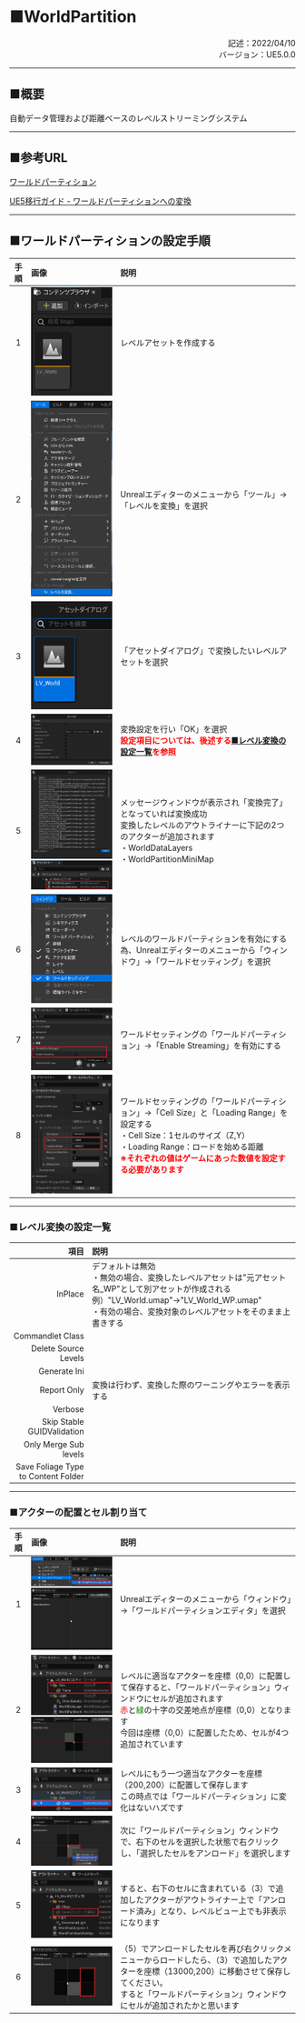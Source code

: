 # ■WorldPartition
<div style="text-align: right;">記述：2022/04/10</div>
<div style="text-align: right;">バージョン：UE5.0.0</div>

---
## ■概要
自動データ管理および距離ベースのレベルストリーミングシステム

---
## ■参考URL
[ワールドパーティション](https://docs.unrealengine.com/5.0/en-US/world-partition-in-unreal-engine/)

[UE5移行ガイド - ワールドパーティションへの変換](https://dev.epicgames.com/community/learning/talks-and-demos/J5q/upgrading-your-project-to-ue5)

---
## ■ワールドパーティションの設定手順

|手順|画像|説明|
|:--:|:--|:--|
|1|![](.\image\WorldPartition_00.png)|レベルアセットを作成する|
|2|![](.\image\WorldPartition_01.png)|Unrealエディターのメニューから「ツール」→「レベルを変換」を選択|
|3|![](.\image\WorldPartition_02.png)|「アセットダイアログ」で変換したいレベルアセットを選択|
|4|![](.\image\WorldPartition_03.png)|変換設定を行い「OK」を選択<br>**<font color=red>設定項目については、後述する[■レベル変換の設定一覧](#■レベル変換の設定一覧)を参照</font>**|
|5|![](.\image\WorldPartition_04_0.png)<br>![](.\image\WorldPartition_04_1.png)|メッセージウィンドウが表示され「変換完了」となっていれば変換成功<br>変換したレベルのアウトライナーに下記の2つのアクターが追加されます<br>・WorldDataLayers<br>・WorldPartitionMiniMap|
|6|![](.\image\WorldPartition_05.png)|レベルのワールドパーティションを有効にする為、Unrealエディターのメニューから「ウィンドウ」→「ワールドセッティング」を選択|
|7|![](.\image\WorldPartition_06.png)|ワールドセッティングの「ワールドパーティション」→「Enable Streaming」を有効にする|
|8|![](.\image\WorldPartition_07.png)|ワールドセッティングの「ワールドパーティション」→「Cell Size」と「Loading Range」を設定する<br>・Cell Size：1セルのサイズ（Z,Y）<br>・Loading Range：ロードを始める距離<br>**<font color=red>※それぞれの値はゲームにあった数値を設定する必要があります</color>**|

---
### ■レベル変換の設定一覧
|項目|説明|
|--:|:--|
|InPlace|デフォルトは無効<br>・無効の場合、変換したレベルアセットは"元アセット名_WP"として別アセットが作成される<br>例）"LV_World.umap"→"LV_World_WP.umap"<br>・有効の場合、変換対象のレベルアセットをそのまま上書きする|
|Commandlet Class||
|Delete Source Levels||
|Generate Ini||
|Report Only|変換は行わず、変換した際のワーニングやエラーを表示する|
|Verbose||
|Skip Stable GUIDValidation||
|Only Merge Sub levels||
|Save Foliage Type to Content Folder||

---
### ■アクターの配置とセル割り当て

|手順|画像|説明|
|:--:|:--|:--|
|1|![](.\image\WorldPartition_PlaceAndCells_00_00.png)<br>![](.\image\WorldPartition_PlaceAndCells_00_01.png)|Unrealエディターのメニューから「ウィンドウ」→「ワールドパーティションエディタ」を選択|
|2|![](.\image\WorldPartition_PlaceAndCells_01_00.png)<br>![](.\image\WorldPartition_PlaceAndCells_01_01.png)|レベルに適当なアクターを座標（0,0）に配置して保存すると、「ワールドパーティション」ウィンドウにセルが追加されます<br><font color=red>赤</font>と<font color=Green>緑</font>の十字の交差地点が座標（0,0）となります<br>今回は座標（0,0）に配置したため、セルが4つ追加されています|
|3|![](.\image\WorldPartition_PlaceAndCells_02_00.png)|レベルにもう一つ適当なアクターを座標（200,200）に配置して保存します<br>この時点では「ワールドパーティション」に変化はないハズです|
|4|![](.\image\WorldPartition_PlaceAndCells_03_00.png)|次に「ワールドパーティション」ウィンドウで、右下のセルを選択した状態で右クリックし、「選択したセルをアンロード」を選択します|
|5|![](.\image\WorldPartition_PlaceAndCells_04_00.png)|すると、右下のセルに含まれている（3）で追加したアクターがアウトライナー上で「アンロード済み」となり、レベルビュー上でも非表示になります|
|6|![](.\image\WorldPartition_PlaceAndCells_05_00.png)|（5）でアンロードしたセルを再び右クリックメニューからロードしたら、（3）で追加したアクターを座標（13000,200）に移動させて保存してください。<br>すると「ワールドパーティション」ウィンドウにセルが追加されたかと思います|